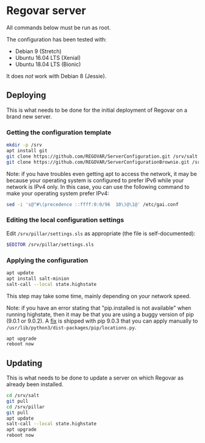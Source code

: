 # Regovar server

All commands below must be run as root.

The configuration has been tested with:
 - Debian 9 (Stretch)
 - Ubuntu 16.04 LTS (Xenial)
 - Ubuntu 18.04 LTS (Bionic)
 
It does *not* work with Debian 8 (Jessie).

## Deploying

This is what needs to be done for the initial deployment of Regovar on a brand new server.

### Getting the configuration template

```sh
mkdir -p /srv
apt install git
git clone https://github.com/REGOVAR/ServerConfiguration.git /srv/salt
git clone https://github.com/REGOVAR/ServerConfigurationBrownie.git /srv/pillar # Use your own repository here
```

Note: if you have troubles even getting apt to access the network, it may be because your operating system is configured to prefer IPv6 while your network is IPv4 only.
In this case, you can use the following command to make your operating system prefer IPv4:

```sh
sed -i 's@^#\(precedence ::ffff:0:0/96  10\)@\1@' /etc/gai.conf
```

### Editing the local configuration settings

Edit `/srv/pillar/settings.sls` as appropriate (the file is self-documented):

```sh
$EDITOR /srv/pillar/settings.sls
```

### Applying the configuration

```sh
apt update
apt install salt-minion
salt-call --local state.highstate
```

This step may take some time, mainly depending on your network speed.

Note: if you have an error stating that "pip.installed is not available" when running highstate, then it may be that you are using a buggy version of pip (9.0.1 or 9.0.2). A [fix](https://github.com/pypa/pip/pull/4442/commits/048dacde21679cd43695a55ce3dd243e314fe06e) is shipped with pip 9.0.3 that you can apply manually to `/usr/lib/python3/dist-packages/pip/locations.py`.

```sh
apt upgrade
reboot now
```

## Updating

This is what needs to be done to update a server on which Regovar as already been installed.

```sh
cd /srv/salt
git pull
cd /srv/pillar
git pull
apt update
salt-call --local state.highstate
apt upgrade
reboot now
```
